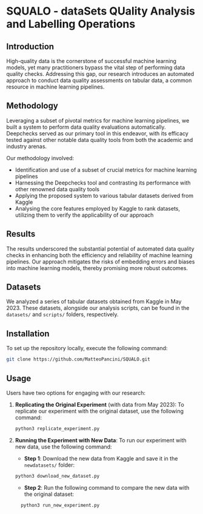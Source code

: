 # SQUALO - dataSets QUality Analysis and Labelling Operations
## Introduction

High-quality data is the cornerstone of successful machine learning models, yet many practitioners bypass the vital step of performing data quality checks. Addressing this gap, our research introduces an automated approach to conduct data quality assessments on tabular data, a common resource in machine learning pipelines.

## Methodology

Leveraging a subset of pivotal metrics for machine learning pipelines, we built a system to perform data quality evaluations automatically. Deepchecks served as our primary tool in this endeavor, with its efficacy tested against other notable data quality tools from both the academic and industry arenas.

Our methodology involved:
- Identification and use of a subset of crucial metrics for machine learning pipelines
- Harnessing the Deepchecks tool and contrasting its performance with other renowned data quality tools
- Applying the proposed system to various tabular datasets derived from Kaggle
- Analysing the core features employed by Kaggle to rank datasets, utilizing them to verify the applicability of our approach

## Results

The results underscored the substantial potential of automated data quality checks in enhancing both the efficiency and reliability of machine learning pipelines. Our approach mitigates the risks of embedding errors and biases into machine learning models, thereby promising more robust outcomes.

## Datasets

We analyzed a series of tabular datasets obtained from Kaggle in May 2023. These datasets, alongside our analysis scripts, can be found in the `datasets/` and `scripts/` folders, respectively.

## Installation

To set up the repository locally, execute the following command:

```sh
git clone https://github.com/MatteoPancini/SQUALO.git
```

## Usage

Users have two options for engaging with our research:

1. **Replicating the Original Experiment** (with data from May 2023): To replicate our experiment with the original dataset, use the following command:
   
   ```sh
   python3 replicate_experiment.py
    ```
   
2. **Running the Experiment with New Data**: To run our experiment with new data, use the following command:
   - **Step 1**: Download the new data from Kaggle and save it in the `newdatasets/` folder:
   ```sh
   python3 download_new_dataset.py
    ```
   - **Step 2**: Run the following command to compare the new data with the original dataset:
    ```sh
      python3 run_new_experiment.py
    ```


